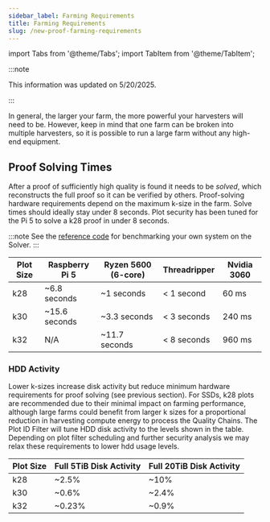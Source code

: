 ```yaml
---
sidebar_label: Farming Requirements
title: Farming Requirements
slug: /new-proof-farming-requirements
---
```


import Tabs from '@theme/Tabs';
import TabItem from '@theme/TabItem';

:::note

This information was updated on 5/20/2025.

:::

In general, the larger your farm, the more powerful your harvesters will need to be. However, keep in mind that one farm can be broken into multiple harvesters, so it is possible to run a large farm without any high-end equipment.

## Proof Solving Times

After a proof of sufficiently high quality is found it needs to be _solved_, which reconstructs the full proof so it can be verified by others. Proof-solving hardware requirements depend on the maximum k-size in the farm. Solve times should ideally stay under 8 seconds. Plot security has been tuned for the Pi 5 to solve a k28 proof in under 8 seconds.

:::note
See the [reference code](https://github.com/Chia-Network/pos2-chip) for benchmarking your own system on the Solver.
:::

| Plot Size | Raspberry Pi 5 | Ryzen 5600 (6-core) | Threadripper | Nvidia 3060 |
| --------- | -------------- | ------------------- | ------------ | ----------- |
| k28       | ~6.8 seconds   | ~1 seconds          | < 1 second   | 60 ms       |
| k30       | ~15.6 seconds  | ~3.3 seconds        | < 3 seconds  | 240 ms      |
| k32       | N/A            | ~11.7 seconds       | < 8 seconds  | 960 ms      |

### HDD Activity

Lower k-sizes increase disk activity but reduce minimum hardware requirements for proof solving (see previous section). For SSDs, k28 plots are recommended due to their minimal impact on farming performance, although large farms could benefit from larger k sizes for a proportional reduction in harvesting compute energy to process the Quality Chains. The Plot ID Filter will tune HDD disk activity to the levels shown in the table. Depending on plot filter scheduling and further security analysis we may relax these requirements to lower hdd usage levels.

| Plot Size | Full 5TiB Disk Activity | Full 20TiB Disk Activity |
| --------- | ----------------------- | ------------------------ |
| k28       | ~2.5%                   | ~10%                     |
| k30       | ~0.6%                   | ~2.4%                    |
| k32       | ~0.23%                  | ~0.9%                    |

